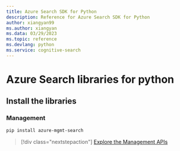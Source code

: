 ```yaml
---
title: Azure Search SDK for Python
description: Reference for Azure Search SDK for Python
author: xiangyan99
ms.author: xiangyan
ms.data: 03/29/2023
ms.topic: reference
ms.devlang: python
ms.service: cognitive-search
---
```

# Azure Search libraries for python

## Install the libraries


### Management

```bash
pip install azure-mgmt-search
```
> [!div class="nextstepaction"]
> [Explore the Management APIs](/python/api/overview/azure/search/management)